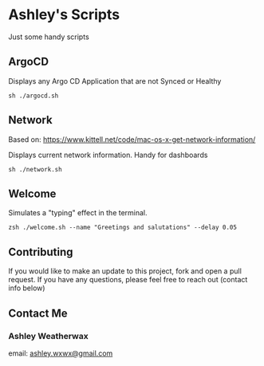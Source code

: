 # Ashley's Scripts

Just some handy scripts

## ArgoCD

Displays any Argo CD Application that are not Synced or Healthy

`sh ./argocd.sh`

## Network

Based on: https://www.kittell.net/code/mac-os-x-get-network-information/

Displays current network information. Handy for dashboards

`sh ./network.sh`

## Welcome

Simulates a "typing" effect in the terminal.

`zsh ./welcome.sh --name "Greetings and salutations" --delay 0.05`

## Contributing

If you would like to make an update to this project, fork and open a pull request. 
If you have any questions, please feel free to reach out (contact info below)

## Contact Me

### Ashley Weatherwax ###

email: ashley.wxwx@gmail.com
